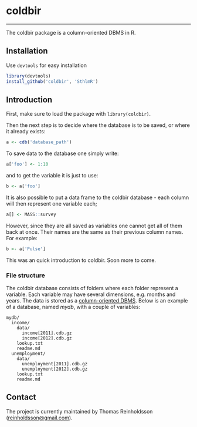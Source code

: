 # coldbir
-----------------------

The coldbir package is a column-oriented DBMS in R.

## Installation

Use `devtools` for easy installation

```r
library(devtools)
install_github('coldbir', 'SthlmR')
```

## Introduction

First, make sure to load the package with `library(coldbir)`.

Then the next step is to decide where the database is to be saved, or where it already exists:

```r
a <- cdb('database_path')
```

To save data to the database one simply write:

```r
a['foo'] <- 1:10
```

and to get the variable it is just to use:

```r
b <- a['foo']
```

It is also possible to put a data frame to the coldbir database - each column will then represent one variable each;

```r
a[] <- MASS::survey
```

However, since they are all saved as variables one cannot get all of them back at once. Their names are the same as their previous column names. For example:

```r
b <- a['Pulse']
```
    
This was an quick introduction to coldbir. Soon more to come.

### File structure

The coldbir database consists of folders where each folder represent a variable. 
Each variable may have several dimensions, e.g. months and years. 
The data is stored as a [column-oriented DBMS](http://en.wikipedia.org/wiki/Column-oriented_DBMS). 
Below is an example of a database, named *mydb*, with a couple of variables:

    mydb/
      income/
        data/
          income[2011].cdb.gz
          income[2012].cdb.gz
        lookup.txt
        readme.md
      unemployment/
        data/
          unemployment[2011].cdb.gz
          unemployment[2012].cdb.gz
        lookup.txt
        readme.md

## Contact

The project is currently maintained by Thomas Reinholdsson (<reinholdsson@gmail.com>).
